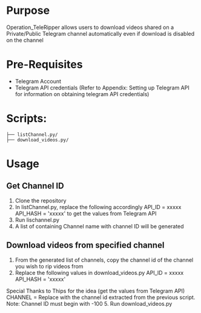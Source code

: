 # Purpose
Operation_TeleRipper allows users to download videos shared on a Private/Public Telegram channel automatically even if download is disabled on the channel 

# Pre-Requisites
- Telegram Account
- Telegram API credentials
(Refer to Appendix: Setting up Telegram API for information on obtaining telegram API credentials)

# Scripts:
```
├── listChannel.py/
├── download_videos.py/
```

# Usage

## Get Channel ID
1. Clone the repository
2. In listChannel.py, replace the following accordingly
   API_ID = xxxxx
   API_HASH = 'xxxxx'
to get the values from Telegram API
3. Run lischannel.py
4. A list of containing Channel name with channel ID will be generated

## Download videos from specified channel 
1.  From the generated list of channels, copy the channel id of the channel you wish to rip videos from 
2. Replace the following values in download_videos.py
   API_ID = xxxxx
   API_HASH = 'xxxxx'


Special Thanks to Thips for the idea
(get the values from Telegram API)
   CHANNEL = Replace with the channel id extracted from the previous script. 
Note: Channel ID must begin with -100
5. Run download_videos.py

